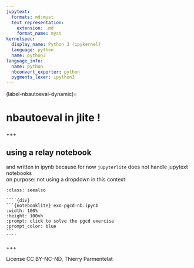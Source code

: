 ```yaml
---
jupytext:
  formats: md:myst
  text_representation:
    extension: .md
    format_name: myst
kernelspec:
  display_name: Python 3 (ipykernel)
  language: python
  name: python3
language_info:
  name: python
  nbconvert_exporter: python
  pygments_lexer: ipython3
---
```


(label-nbautoeval-dynamic)=

# nbautoeval in jlite !

+++

## using a relay notebook

and written in ipynb because for now `jupyterlite` does not handle jupytext notebooks  
on purpose: not using a dropdown in this context

`````{admonition} the pgcd exercise
:class: seealso

````{div}
```{notebooklite} exo-pgcd-nb.ipynb
:width: 100%
:height: 100vh
:prompt: click to solve the pgcd exercise
:prompt_color: blue
```
````
`````

+++

License CC BY-NC-ND, Thierry Parmentelat
